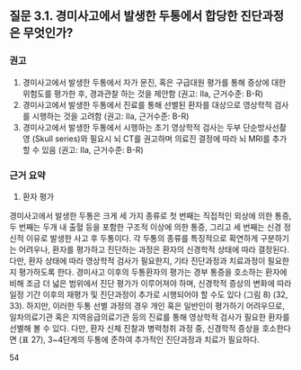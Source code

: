 ## 질문 3.1. 경미사고에서 발생한 두통에서 합당한 진단과정은 무엇인가?

### 권고

1.  경미사고에서 발생한 두통에서 자가 문진, 혹은 구급대원 평가를 통해 증상에 대한 위험도를 평가한 후, 경과관찰 하는 것을 제안함 (권고: IIa, 근거수준: B-R)
2.  경미사고에서 발생한 두통에서 진료를 통해 선별된 환자를 대상으로 영상학적 검사를 시행하는 것을 고려함 (권고: IIa, 근거수준: B-R)
3.  경미사고에서 발생한 두통에서 시행하는 초기 영상학적 검사는 두부 단순방사선촬영 (Skull series)와 필요시 뇌 CT를 권고하며 의료진 결정에 따라 뇌 MRI를 추가할 수 있음 (권고: IIa, 근거수준: B-R)

### 근거 요약

1.  환자 평가

경미사고에서 발생한 두통은 크게 세 가지 종류로 첫 번째는 직접적인 외상에 의한 통증, 두 번째는 두개 내 출혈 등을 포함한 구조적 이상에 의한 통증, 그리고 세 번째는 신경 정신적 이유로 발생한 사고 후 두통이다. 각 두통의 종류를 특징적으로 확연하게 구분하기는 어려우나, 환자를 평가하고 진단하는 과정은 환자의 신경학적 상태에 따라 결정된다. 다만, 환자 상태에 따라 영상학적 검사가 필요한지, 기타 진단과정과 치료과정이 필요한지 평가하도록 한다. 경미사고 이후의 두통환자의 평가는 경부 통증을 호소하는 환자에 비해 조금 더 넓은 범위에서 진단 평가가 이루어져야 하며, 신경학적 증상의 변화에 따라 일정 기간 이후의 재평가 및 진단과정이 추가로 시행되어야 할 수도 있다 (그림 8) (32, 33). 하지만, 이러한 두통 선별 과정의 경우 개인 혹은 일반인이 평가하기 어려우므로, 일차의료기관 혹은 지역응급의료기관 등의 진료를 통해 영상학적 검사가 필요한 환자를 선별해 볼 수 있다. 다만, 환자 신체 진찰과 병력청취 과정 중, 신경학적 증상을 호소한다면 (표 27), 3~4단계의 두통에 준하여 추가적인 진단과정과 치료가 필요하다.

<PAGE>54